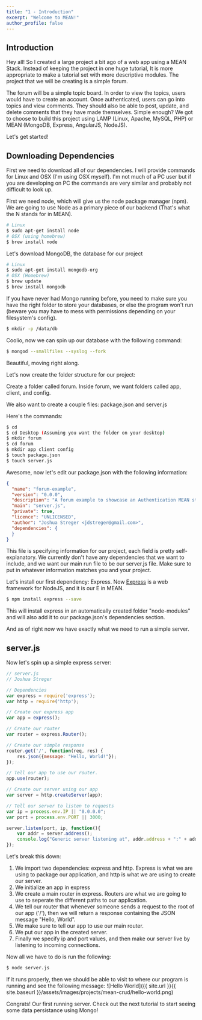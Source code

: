 ```yaml
---
title: "1 - Introduction"
excerpt: "Welcome to MEAN!"
author_profile: false
---
```


## Introduction
Hey all! So I created a large project a bit ago of a web app using a MEAN Stack. Instead of keeping the project in one huge tutorial, It is more appropriate to make a tutorial set with more descriptive modules. The project that we will be creating is a simple forum. 

The forum will be a simple topic board. In order to view the topics, users would have to create an account. Once authenticated, users can go into topics and view comments. They should also be able to post, update, and delete comments that they have made themselves. Simple enough? We got to choose to build this project using LAMP (Linux, Apache, MySQL, PHP) or MEAN (MongoDB, Express, AngularJS, NodeJS). 

Let's get started!

## Downloading Dependencies

First we need to download all of our dependencies. I will provide commands for Linux and OSX (I'm using OSX myself). I'm not much of a PC user but if you are developing on PC the commands are very similar and probably not difficult to look up. 

First we need node, which will give us the node package manager (npm). We are going to use Node as a primary piece of our backend (That's what the N stands for in MEAN). 

```bash
# Linux 
$ sudo apt-get install node
# OSX (using homebrew)
$ brew install node
```

Let's download MongoDB, the database for our project
```bash
# Linux
$ sudo apt-get install mongodb-org
# OSX (Homebrew)
$ brew update
$ brew install mongodb
```

If you have never had Mongo running before, you need to make sure you have the right folder to store your databases, or else the program won't run (beware you may have to mess with permissions depending on your filesystem's config).
```bash
$ mkdir -p /data/db
```
Coolio, now we can spin up our database with the following command:
```bash
$ mongod --smallfiles --syslog --fork
```
Beautiful, moving right along.

Let's now create the folder structure for our project:

Create a folder called forum. Inside forum, we want folders called app, client, and config. 

We also want to create a couple files: package.json and server.js

Here's the commands:
```bash
$ cd
$ cd Desktop (Assuming you want the folder on your desktop)
$ mkdir forum
$ cd forum
$ mkdir app client config
$ touch package.json
$ touch server.js
```

Awesome, now let's edit our package.json with the following information:
```json
{
  "name": "forum-example",
  "version": "0.0.0",
  "description": "A forum example to showcase an Authentication MEAN stack with CRUD capabilities",
  "main": "server.js",
  "private": true,
  "licence": "UNLICENSED",
  "author": "Joshua Streger <jdstreger@gmail.com>",
  "dependencies": {
  }
}
```
This file is specifying information for our project, each field is pretty self-explanatory. We currently don't have any dependencies that we want to include, and we want our main run file to be our server.js file. Make sure to put in whatever information matches you and your project.

Let's install our first dependency: Express. Now [Express](https://expressjs.com/) is a web framework for NodeJS, and it is our E in MEAN. 

```bash
$ npm install express --save
```
This will install express in an automatically created folder "node-modules" and will also add it to our package.json's dependencies section.

And as of right now we have exactly what we need to run a simple server.

## server.js
Now let's spin up a simple express server:
```javascript
// server.js
// Joshua Streger

// Dependencies
var express = require('express');
var http = require('http');

// Create our express app
var app = express();

// Create our router
var router = express.Router();

// Create our simple response
router.get('/', function(req, res) {
	res.json({message: "Hello, World!"});
});

// Tell our app to use our router.
app.use(router);

// Create our server using our app
var server = http.createServer(app);

// Tell our server to listen to requests
var ip = process.env.IP || "0.0.0.0";
var port = process.env.PORT || 3000;

server.listen(port, ip, function(){
	var addr = server.address();
	console.log("Generic server listening at", addr.address + ":" + addr.port);
});
```
Let's break this down:
1. We import two dependencies: express and http. Express is what we are using to package our application, and http is what we are using to create our server. 
2. We initialize an app in express
3. We create a main router in express. Routers are what we are going to use to seperate the different paths to our application. 
4. We tell our router that whenever someone sends a request to the root of our app ('/'), then we will return a response containing the JSON message "Hello, World". 
5. We make sure to tell our app to use our main router.
6. We put our app in the created server.
7. Finally we specify ip and port values, and then make our server live by listening to incoming connections.

Now all we have to do is run the following:
```bash
$ node server.js
```
If it runs properly, then we should be able to visit to where our program is running and see the following message:
![Hello World]({{ site.url }}{{ site.baseurl }}/assets/images/projects/mean-crud/hello-world.png)

Congrats! Our first running server. Check out the next tutorial to start seeing some data persistance using Mongo!